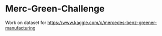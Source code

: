 # Merc-Green-Challenge
Work on dataset for https://www.kaggle.com/c/mercedes-benz-greener-manufacturing
